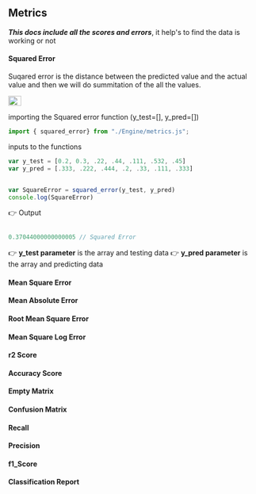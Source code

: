 ## Metrics

***This docs include all the scores and errors***, it help's to find the data is working or not

#### Squared Error

Suqared error is the distance between the predicted value and the actual value and then we will do summitation of the all the values.

<img src="" width="26" height="20">

importing the Squared error function (y_test=[], y_pred=[])

```js
import { squared_error} from "./Engine/metrics.js";
```

inputs to the functions 

```js
var y_test = [0.2, 0.3, .22, .44, .111, .532, .45]
var y_pred = [.333, .222, .444, .2, .33, .111, .333]


var SquareError = squared_error(y_test, y_pred)
console.log(SquareError)
```

:point_right: Output

```js

0.37044000000000005 // Squared Error

```
:point_right: **y_test parameter** is the array and testing data
:point_right: **y_pred parameter** is the array and predicting data

#### Mean Square Error


#### Mean Absolute Error


#### Root Mean Square Error


#### Mean Square Log Error



#### r2 Score




#### Accuracy Score




#### Empty Matrix


#### Confusion Matrix


#### Recall




#### Precision




#### f1_Score




#### Classification Report